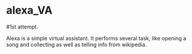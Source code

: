 # alexa_VA

#1st attempt.

Alexa is a simple virtual assistant. It performs several task, like opening a song and collecting as well as telling info from wikipedia. 
